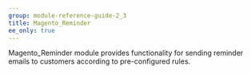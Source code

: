 ```yaml
---
group: module-reference-guide-2_3
title: Magento_Reminder
ee_only: true
---
```


Magento_Reminder module provides functionality for sending reminder emails to customers according to pre-configured rules.

